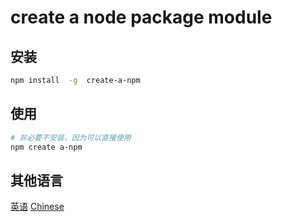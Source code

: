 # create a node package module

## 安装

```sh
npm install  -g  create-a-npm
```

## 使用

```sh
# 非必要不安装，因为可以直接使用
npm create a-npm
```

## 其他语言

[英语](https://github.com/lmssee/createANpm/blob/main/README.md) [Chinese](https://github.com/lmssee/createANpm/blob/main/自述文件.md)
